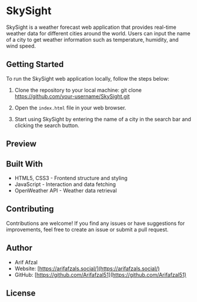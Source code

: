 # SkySight

SkySight is a weather forecast web application that provides real-time weather data for different cities around the world. Users can input the name of a city to get weather information such as temperature, humidity, and wind speed.

## Getting Started

To run the SkySight web application locally, follow the steps below:

1. Clone the repository to your local machine:
git clone https://github.com/your-username/SkySight.git




2. Open the `index.html` file in your web browser.

3. Start using SkySight by entering the name of a city in the search bar and clicking the search button.

## Preview

## Built With

- HTML5, CSS3 - Frontend structure and styling
- JavaScript - Interaction and data fetching
- OpenWeather API - Weather data retrieval

## Contributing

Contributions are welcome! If you find any issues or have suggestions for improvements, feel free to create an issue or submit a pull request.

## Author

- Arif Afzal
- Website: [https://arifafzals.social/](https://arifafzals.social/)
- GitHub: [https://github.com/Arifafzal51](https://github.com/Arifafzal51)

## License

